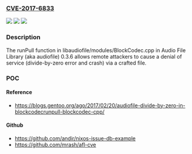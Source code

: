 ### [CVE-2017-6833](https://cve.mitre.org/cgi-bin/cvename.cgi?name=CVE-2017-6833)
![](https://img.shields.io/static/v1?label=Product&message=n%2Fa&color=blue)
![](https://img.shields.io/static/v1?label=Version&message=n%2Fa&color=blue)
![](https://img.shields.io/static/v1?label=Vulnerability&message=n%2Fa&color=brighgreen)

### Description

The runPull function in libaudiofile/modules/BlockCodec.cpp in Audio File Library (aka audiofile) 0.3.6 allows remote attackers to cause a denial of service (divide-by-zero error and crash) via a crafted file.

### POC

#### Reference
- https://blogs.gentoo.org/ago/2017/02/20/audiofile-divide-by-zero-in-blockcodecrunpull-blockcodec-cpp/

#### Github
- https://github.com/andir/nixos-issue-db-example
- https://github.com/mrash/afl-cve

